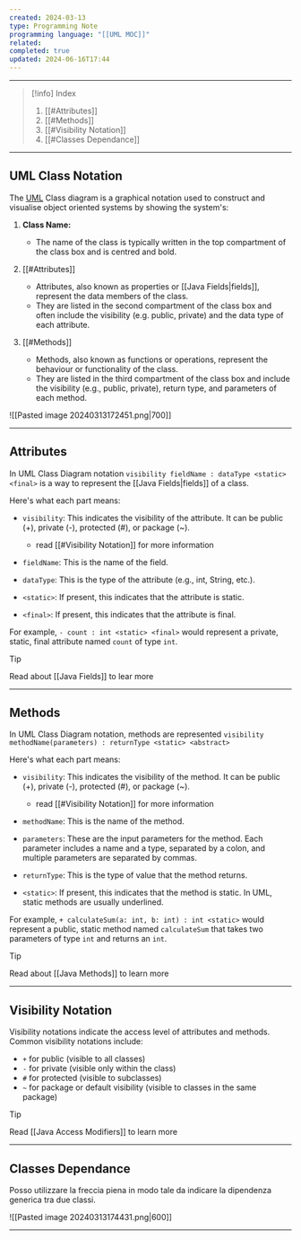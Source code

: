 ```yaml
---
created: 2024-03-13
type: Programming Note
programming language: "[[UML MOC]]"
related: 
completed: true
updated: 2024-06-16T17:44
---
```

---

>[!info] Index
>1. [[#Attributes]]
>2. [[#Methods]]
>3. [[#Visibility Notation]]
>4. [[#Classes Dependance]]

---
## UML Class Notation

The [UML](https://en.wikipedia.org/wiki/Unified_Modeling_Language) Class diagram is a graphical notation used to construct and visualise object oriented systems by showing the system's:

1. **Class Name:**
    - The name of the class is typically written in the top compartment of the class box and is centred and bold.

2. [[#Attributes]]
    - Attributes, also known as properties or [[Java Fields|fields]], represent the data members of the class. 
    - They are listed in the second compartment of the class box and often include the visibility (e.g. public, private) and the data type of each attribute.

4. [[#Methods]]
    - Methods, also known as functions or operations, represent the behaviour or functionality of the class. 
    - They are listed in the third compartment of the class box and include the visibility (e.g., public, private), return type, and parameters of each method.


![[Pasted image 20240313172451.png|700]]

---
## Attributes
In UML Class Diagram notation `visibility fieldName : dataType <static> <final>` is a way to represent the [[Java Fields|fields]] of a class. 

Here's what each part means:

- `visibility`: This indicates the visibility of the attribute. It can be public (+), private (-), protected (#), or package (~).
	- read [[#Visibility Notation]] for more information 
    
- `fieldName`: This is the name of the field.
    
- `dataType`: This is the type of the attribute (e.g., int, String, etc.).
    
- `<static>`: If present, this indicates that the attribute is static. 
    
- `<final>`: If present, this indicates that the attribute is final.
    

For example, `- count : int <static> <final>` would represent a private, static, final attribute named `count` of type `int`.

>[!tip]
>Read about [[Java Fields]] to lear more

---
## Methods

In UML Class Diagram notation, methods are represented `visibility methodName(parameters) : returnType <static> <abstract>`

Here's what each part means:

- `visibility`: This indicates the visibility of the method. It can be public (+), private (-), protected (#), or package (~).
	- read [[#Visibility Notation]] for more information 

- `methodName`: This is the name of the method.

- `parameters`: These are the input parameters for the method. Each parameter includes a name and a type, separated by a colon, and multiple parameters are separated by commas.

- `returnType`: This is the type of value that the method returns.

- `<static>`: If present, this indicates that the method is static. In UML, static methods are usually underlined.

For example, `+ calculateSum(a: int, b: int) : int <static>` would represent a public, static method named `calculateSum` that takes two parameters of type `int` and returns an `int`.

>[!tip]
>Read about [[Java Methods]] to learn more

---
## Visibility Notation

Visibility notations indicate the access level of attributes and methods. Common visibility notations include:
- `+` for public (visible to all classes)
- `-` for private (visible only within the class)
- `#` for protected (visible to subclasses)
- `~` for package or default visibility (visible to classes in the same package)

>[!tip]
>Read [[Java Access Modifiers]] to learn more

---
## Classes Dependance
Posso utilizzare la freccia piena in modo tale da indicare la dipendenza generica tra due classi.

![[Pasted image 20240313174431.png|600]]

---